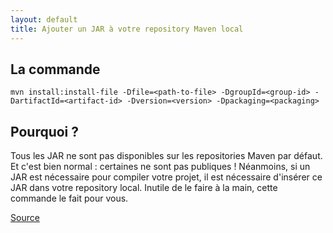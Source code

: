 ```yaml
---
layout: default
title: Ajouter un JAR à votre repository Maven local
---
```


## La commande

```
mvn install:install-file -Dfile=<path-to-file> -DgroupId=<group-id> -DartifactId=<artifact-id> -Dversion=<version> -Dpackaging=<packaging>
```

## Pourquoi ?

Tous les JAR ne sont pas disponibles sur les repositories Maven par défaut. Et
c'est bien normal : certaines ne sont pas publiques ! Néanmoins, si un JAR est
nécessaire pour compiler votre projet, il est nécessaire d'insérer ce JAR dans
votre repository local. Inutile de le faire à la main, cette commande le fait
pour vous.

[Source](https://maven.apache.org/guides/mini/guide-3rd-party-jars-local.html)
